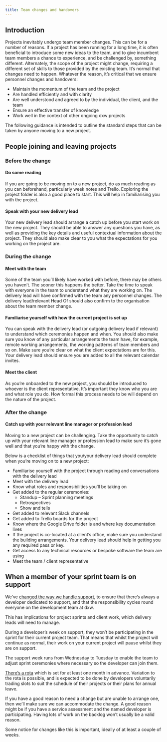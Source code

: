 ```yaml
---
title: Team changes and handovers
---
```


## Introduction

Projects inevitably undergo team member changes. This can be for a number of reasons. If a project has been running for a long time, it is often beneficial to introduce some new ideas to the team, and to give incumbent team members a chance to experience, and be challenged by, something different. Alternately, the scope of the project might change, requiring a different set of skills to those provided by the existing team. It’s normal that changes need to happen. Whatever the reason, it’s critical that we ensure personnel changes and handovers:

- Maintain the momentum of the team and the project
- Are handled efficiently and with clarity
- Are well understood and agreed to by the individual, the client, and the team
- Ensure an effective transfer of knowledge
- Work well in the context of other ongoing dxw projects

The following guidance is intended to outline the standard steps that can be taken by anyone moving to a new project.

## People joining and leaving projects

### Before the change

#### Do some reading

If you are going to be moving on to a new project, do as much reading as you can beforehand, particularly week notes and Trello. Exploring the project folder is also a good place to start. This will help in familiarising you with the project.

#### Speak with your new delivery lead

Your new delivery lead should arrange a catch up before you start work on the new project. They should be able to answer any questions you have, as well as providing the key details and useful contextual information about the project. They should also make clear to you what the expectations for you working on the project are.

### During the change

#### Meet with the team

Some of the team you’ll likely have worked with before, there may be others you haven’t. The sooner this happens the better. Take the time to speak with everyone in the team to understand what they are working on. The delivery lead will have confirmed with the team any personnel changes. The delivery lead/relevant Head Of should also confirm to the organisation about the team member change.

#### Familiarise yourself with how the current project is set up

You can speak with the delivery lead (or outgoing delivery lead if relevant) to understand which ceremonies happen and when. You should also make sure you know of any particular arrangements the team have, for example, remote working arrangements, the working patterns of team members and so on. Make sure you’re clear on what the client expectations are for this. Your delivery lead should ensure you are added to all the relevant calendar invites.

#### Meet the client

As you’re onboarded to the new project, you should be introduced to whoever is the client representative. It’s important they know who you are and what role you do. How formal this process needs to be will depend on the nature of the project.

### After the change

#### Catch up with your relevant line manager or profession lead

Moving to a new project can be challenging. Take the opportunity to catch up with your relevant line manager or profession lead to make sure it’s gone well and that you’re happy with the change.

Below is a checklist of things that you/your delivery lead should complete when you’re moving on to a new project:

- Familiarise yourself with the project through reading and conversations with the delivery lead
- Meet with the delivery lead
- Know what roles and responsibilities you’ll be taking on
- Get added to the regular ceremonies:
  - Standup
    – Sprint planning meetings
  - Retrospectives
  - Show and tells
- Get added to relevant Slack channels
- Get added to Trello boards for the project
- Know where the Google Drive folder is and where key documentation lives
- If the project is co-located at a client’s office, make sure you understand the building arrangements. Your delivery lead should help in getting you any required pass or key.
- Get access to any technical resources or bespoke software the team are using
- Meet the team / client representative

## When a member of your sprint team is on support

We’ve [changed the way we handle support](http://playbook.dxw.com/#/guides/support-and-on-call), to ensure that there’s always a developer dedicated to support, and that the responsibility cycles round everyone on the development team at dxw.

This has implications for project sprints and client work, which delivery leads will need to manage.

During a developer’s week on support, they won’t be participating in the sprint for their current project team. That means that whilst the project will continue as normal, their work on your current project will pause whilst they are on support.

The support week runs from Wednesday to Tuesday to enable the team to adjust sprint ceremonies where necessary so the developer can join them.

[There’s a rota](https://docs.google.com/spreadsheets/d/1IGjo7oEndLkU0PKQChgzPvj8fgvMdIc34mG_uFNepAU/edit) which is set for at least one month in advance. Variation to the rota is possible, and is expected to be done by developers voluntarily trading slots to suit the schedule of their projects or their plans for annual leave.

If you have a good reason to need a change but are unable to arrange one, then we’ll make sure we can accommodate the change. A good reason might be if you have a service assessment and the named developer is participating. Having lots of work on the backlog won’t usually be a valid reason.

Some notice for changes like this is important, ideally of at least a couple of weeks.
